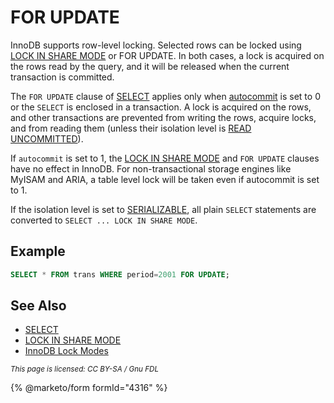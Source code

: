 # FOR UPDATE

InnoDB supports row-level locking. Selected rows can be locked using [LOCK IN SHARE MODE](lock-in-share-mode.md) or FOR UPDATE. In both cases, a lock is acquired on the rows read by the query, and it will be released when the current transaction is committed.

The `FOR UPDATE` clause of [SELECT](select.md) applies only when [autocommit](../../../../ha-and-performance/optimization-and-tuning/system-variables/server-system-variables.md#autocommit) is set to 0 or the `SELECT` is enclosed in a transaction. A lock is acquired on the rows, and other transactions are prevented from writing the rows, acquire locks, and from reading them (unless their isolation level is [READ UNCOMMITTED](../../transactions/set-transaction.md)).

If `autocommit` is set to 1, the [LOCK IN SHARE MODE](lock-in-share-mode.md) and `FOR UPDATE` clauses have no effect in InnoDB. For non-transactional storage engines like MyISAM and ARIA, a table level lock will be taken even if autocommit is set to 1.

If the isolation level is set to [SERIALIZABLE](../../transactions/set-transaction.md), all plain `SELECT` statements are converted to `SELECT ... LOCK IN SHARE MODE`.

## Example

```sql
SELECT * FROM trans WHERE period=2001 FOR UPDATE;
```

## See Also

* [SELECT](select.md)
* [LOCK IN SHARE MODE](lock-in-share-mode.md)
* [InnoDB Lock Modes](../../../../server-usage/storage-engines/innodb/innodb-lock-modes.md)

<sub>_This page is licensed: CC BY-SA / Gnu FDL_</sub>

{% @marketo/form formId="4316" %}
